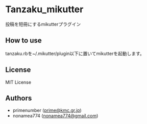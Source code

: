 Tanzaku_mikutter
================

投稿を短冊にするmikutterプラグイン

## How to use

tanzaku.rbを~/.mikutter/plugin以下に置いてmikutterを起動します。

## License

MIT License

## Authors

- primenumber (prime@kmc.gr.jp)
- nonamea774 (nonamea774@gmail.com)
